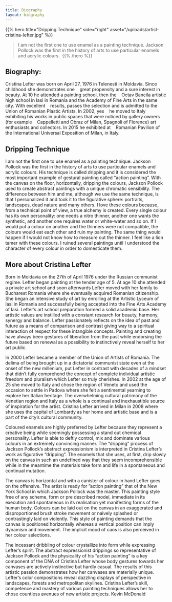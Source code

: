 ```yaml
---
title: Biography
layout: biography
---
```


{{% hero title="Dripping Technique" side="right" asset="/uploads/artist-cristina-lefter.jpg" %}}
> I am not the first one to use enamel as a painting technique. Jackson Pollock was the first in the history of arts to use particular enamels and acrylic colours. 
{{% /hero %}}

## Biography:

Cristina Lefter was born on April 27, 1976 in Telenesti in Moldavia. Since
childhood she demonstrates one    great propensity and a sure interest in
beauty. At 10 he attended a painting school, then the    Octav Bancila artistic
high school in Iasi in Romania and the Academy of Fine Arts in the same city.
With excellent    results, passes the selection and is admitted to the Union of
Romanian Plastic Artists. In 2002, yes    he moved to Italy exhibiting his works
in public spaces that were noticed by gallery owners (for example    Cappelletti
and Obraz of Milan, Spagnoli of Florence) art enthusiasts and collectors. In
2015 he exhibited at    Romanian Pavilion of the International Universal
Exposition of Milan, in Italy.

## Dripping Technique

I am not the first one to use enamel as a painting technique. Jackson Pollock
was the first in the history of arts to use particular enamels and acrylic
colours. His technique is called dripping and it is considered the most
important example of gestural painting called “action painting”. With the canvas
on the floor, horizontally, dripping the colours, Jackson Pollock used to create
abstract paintings with a unique chromatic sensibility. The difference between
him and me, although we use the same technique, is that I personalized it and
took it to the figurative sphere: portraits, landscapes, dead nature and many
others. I love these colours because, from a technical point of view, a true
alchemy is created. Every single colour has its own personality: one needs a
nitro thinner, another one wants the synthetic, and another one requires water
or white-water and so on. If I would put a colour on another and the thinners
were not compatible, the colours would eat each other and ruin my painting. The
same thing would happen if I would not know how to measure out the thinner. I
feel like a lion tamer with these colours. I ruined several paintings until I
understood the character of every colour in order to domesticate them.

## More about Cristina Lefter

Born in Moldavia on the 27th of April 1976 under the Russian communist regime.
Lefter began painting at the tender age of 5. At age 10 she attended a private
art school and soon afterwards Lefter moved with her family to Bucharest Romania
where she eventually acquired Romanian citizenship. She began an intensive study
of art by enrolling at the Artistic Lyceum of Iasi in Romania and successfully
being accepted into the Fine Arts Academy of Iasi. Lefter’s art school
preparation formed a solid academic base. Her artistic values are instilled with
a constant research for beauty, harmony, synergy and balance. Lefter
passionately reflects on the idea of past and future as a means of comparison
and contrast giving way to a spiritual interaction of respect for these
intangible concepts. Painting and creating have always been gestures of
liberation from the past while endorsing the future based on renewal as a
possibility to instinctively reveal herself to her art public.

In 2000 Lefter became a member of the Union of Artists of Romania. The delima of
being brought up in a dictatorial communist state even at the onset of the new
millenium, put Lefter in contrast with decades of a mindset that didn’t fully
comprehend the concept of complete individual artistic freedom and pluralism
which Lefter so truly cherishes. In 2002 at the age of 25 she moved to Italy and
chose the region of Veneto and used the occasion to settle in Padova where she
felt a sentimental yearning to explore her Italian heritage. The overwhelming
cultural patrimony of the Venetian region and Italy as a whole is a continual
and inexhaustible source of inspiration for the artist. Cristina Lefter arrived
in Milan in 2008 where she uses the capital of Lombardy as her home and artistic
base and is a part of the city’s cultural community.

Coloured enamels are highly preferred by Lefter because they represent a
creative being while seemingly possessing a stand out chemical personality.
Lefter is able to deftly control, mix and dominate various colours in an
extremely convincing manner. The “dripping” process of Jackson Pollock’s
abstract expressionism is interpreted in Cristina Lefter’s work as figurative
“dripping”. The enamels that she uses, at first, drip slowly on the canvas in
such an undefined way that they seem incomprehensible while in the meantime the
materials take form and life in a spontaneous and continual mutation.

The canvas is horizontal and with a canister of colour in hand Lefter goes on
the offensive. The artist is ready for ”action painting” that of the New York
School in which Jackson Pollock was the master. This painting style free of any
scheme, form or pre described model, immediate in its execution and spontaneous
in its realisation yet manifesting forms of the human body. Colours can be laid
out on the canvas in an exaggerated and disproportioned brush stroke movement or
naively splashed or contrastingly laid on violently. This style of painting
demands that the canvas is positioned horizontally whereas a vertical position
can imply dynamism and movement. The implicit mood of caos is also perceived in
her colour selections.

The incessant dribbling of colour crystallize into form while expressing
Lefter’s spirit. The abstract expressionist drippings so representative of
Jackson Pollock and the physicality of his “action painting” is a key component
of the DNA of Cristina Lefter whose body gestures towards her canvases are
actively instinctive but hardly casual. The results of this artistic passion
demonstrates how her canvases are materially unique. Lefter’s color compositions
reveal dazzling displays of perspective in landscapes, forests and metropolitan
skylines. Cristina Lefter’s skill, competence and mastery of various painting
techniques allows her to chose countless avenues of new artistic projects. Kevin
McDonald
